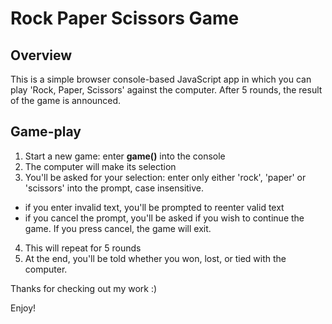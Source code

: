 # Rock Paper Scissors Game

## Overview
This is a simple browser console-based JavaScript app in which you can play 'Rock, Paper, Scissors' against the computer. After 5 rounds, the result of the game is announced.

## Game-play
1. Start a new game: enter **game()** into the console
2. The computer will make its selection
3. You'll be asked for your selection: enter only either 'rock', 'paper' or 'scissors' into the prompt, case insensitive.
  - if you enter invalid text, you'll be prompted to reenter valid text
  - if you cancel the prompt, you'll be asked if you wish to continue the game. If you press cancel, the game will exit.
4. This will repeat for 5 rounds
5. At the end, you'll be told whether you won, lost, or tied with the computer.

Thanks for checking out my work :)

Enjoy!